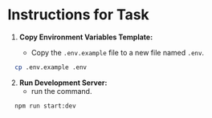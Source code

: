 # Instructions for Task

1. **Copy Environment Variables Template:**

   - Copy the `.env.example` file to a new file named `.env`.

```bash
  cp .env.example .env
```

2. **Run Development Server:**
   - run the command.

```bash
  npm run start:dev
```
